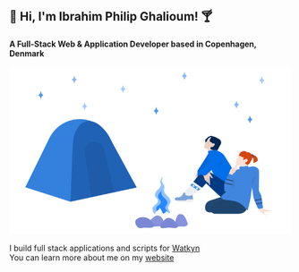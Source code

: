 ## :tropical_drink: Hi, I'm Ibrahim Philip Ghalioum! :cocktail:

#### A Full-Stack Web & Application Developer based in Copenhagen, Denmark

<img width="600" src="https://raw.githubusercontent.com/ibrahimpg/ibrahimpg/main/blue.png">

I build full stack applications and scripts for [Watkyn](https://watkyn.com/)
<br>
You can learn more about me on my [website](https://ibrahimpg.com)
